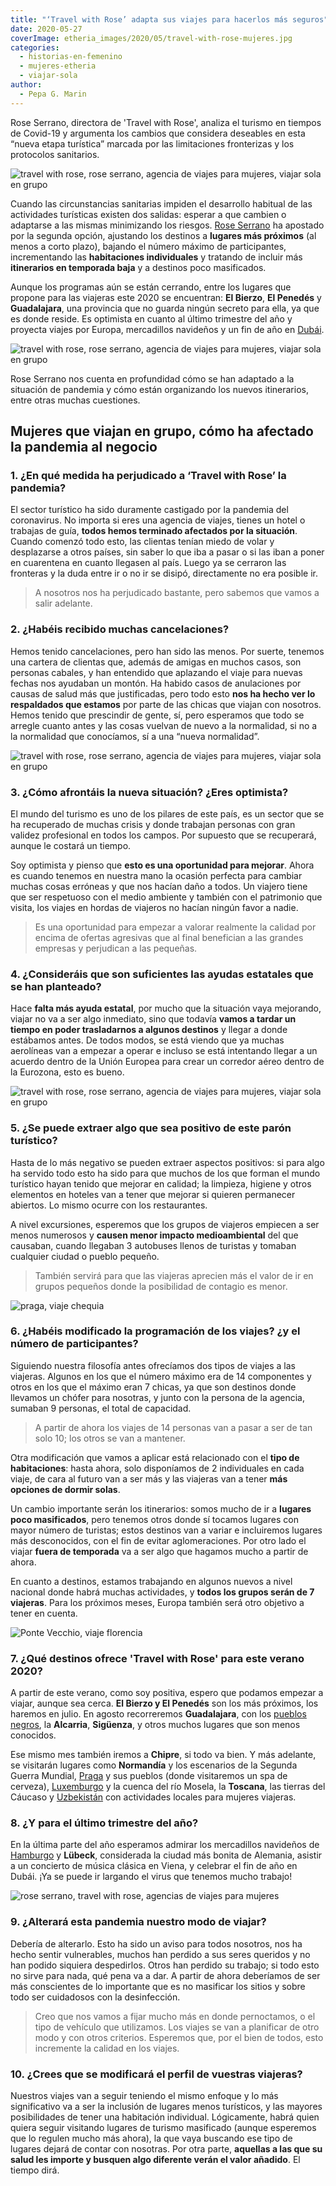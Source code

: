 ```yaml
---
title: "‘Travel with Rose’ adapta sus viajes para hacerlos más seguros"
date: 2020-05-27
coverImage: etheria_images/2020/05/travel-with-rose-mujeres.jpg
categories: 
  - historias-en-femenino
  - mujeres-etheria
  - viajar-sola
author: 
  - Pepa G. Marin
---
```


Rose Serrano, directora de 'Travel with Rose', analiza el turismo en tiempos de Covid-19 
y argumenta los cambios que considera deseables en esta “nueva etapa turística” marcada 
por las limitaciones fronterizas y los protocolos sanitarios. 

![travel with rose, rose serrano, agencia de viajes para mujeres, viajar sola en grupo](etheria_images/2020/05/travel-with-rose-agencia-viajes.jpg "Rose Serrano (Dcha.) con un grupo de viajeras.")

Cuando las circunstancias sanitarias impiden el desarrollo habitual de las actividades 
turísticas existen dos salidas: esperar a que cambien o adaptarse a las mismas 
minimizando los riesgos. [Rose 
Serrano](https://etheriamagazine.com/2019/02/11/rose-serrano-agencias-viajes-mujeres-etheria/) 
ha apostado por la segunda opción, ajustando los destinos a **lugares más próximos** (al 
menos a corto plazo), bajando el número máximo de participantes, incrementando las 
**habitaciones individuales** y tratando de incluir más **itinerarios en temporada 
baja** y a destinos poco masificados. 

Aunque los programas aún se están cerrando, entre los lugares que propone para las 
viajeras este 2020 se encuentran: **El Bierzo**, **El Penedés** y **Guadalajara**, una 
provincia que no guarda ningún secreto para ella, ya que es donde reside. Es optimista 
en cuanto al último trimestre del año y proyecta viajes por Europa, mercadillos 
navideños y un fin de año en [Dubái](https://etheriamagazine.com/2019/05/31/como-aprovechar-una-escala-en-dubai/). 

![travel with rose, rose serrano, agencia de viajes para mujeres, viajar sola en grupo](etheria_images/2020/05/travel-with-rose-mujeres.jpg "Mujeres que viajan con 'Travel with Rose'.")

Rose Serrano nos cuenta en profundidad cómo se han adaptado a la situación de pandemia y 
cómo están organizando los nuevos itinerarios, entre otras muchas cuestiones. 

## Mujeres que viajan en grupo, cómo ha afectado la pandemia al negocio

### 1\. ¿En qué medida ha perjudicado a ‘Travel with Rose’ la pandemia?

El sector turístico ha sido duramente castigado por la pandemia del coronavirus. No 
importa si eres una agencia de viajes, tienes un hotel o trabajas de guía, **todos hemos 
terminado afectados por la situación**. Cuando comenzó todo esto, las clientas tenían 
miedo de volar y desplazarse a otros países, sin saber lo que iba a pasar o si las iban 
a poner en cuarentena en cuanto llegasen al país. Luego ya se cerraron las fronteras y 
la duda entre ir o no ir se disipó, directamente no era posible ir. 

> A nosotros nos ha perjudicado bastante, pero sabemos que vamos a salir adelante. 

### 2\. ¿Habéis recibido muchas cancelaciones?

Hemos tenido cancelaciones, pero han sido las menos. Por suerte, tenemos una cartera de 
clientas que, además de amigas en muchos casos, son personas cabales, y han entendido 
que aplazando el viaje para nuevas fechas nos ayudaban un montón. Ha habido casos de 
anulaciones por causas de salud más que justificadas, pero todo esto **nos ha hecho ver 
lo respaldados que estamos** por parte de las chicas que viajan con nosotros. Hemos 
tenido que prescindir de gente, sí, pero esperamos que todo se arregle cuanto antes y 
las cosas vuelvan de nuevo a la normalidad, si no a la normalidad que conocíamos, sí a 
una “nueva normalidad”. 

![travel with rose, rose serrano, agencia de viajes para mujeres, viajar sola en grupo](etheria_images/2020/05/agencia-viaje-mujeres-travel-rose.jpg "Grupo de viajeras de 'Travel with Rose' en la Toscana.")

### 3\. ¿Cómo afrontáis la nueva situación? ¿Eres optimista?

El mundo del turismo es uno de los pilares de este país, es un sector que se ha 
recuperado de muchas crisis y donde trabajan personas con gran validez profesional en 
todos los campos. Por supuesto que se recuperará, aunque le costará un tiempo. 

Soy optimista y pienso que **esto es una oportunidad para mejorar**. Ahora es cuando 
tenemos en nuestra mano la ocasión perfecta para cambiar muchas cosas erróneas y que nos 
hacían daño a todos. Un viajero tiene que ser respetuoso con el medio ambiente y también 
con el patrimonio que visita, los viajes en hordas de viajeros no hacían ningún favor a 
nadie. 

> Es una oportunidad para empezar a valorar realmente la calidad por encima de ofertas 
> agresivas que al final benefician a las grandes empresas y perjudican a las pequeñas. 

### 4\. ¿Consideráis que son suficientes las ayudas estatales que se han planteado?

Hace **falta más ayuda estatal**, por mucho que la situación vaya mejorando, viajar no 
va a ser algo inmediato, sino que todavía **vamos a tardar un tiempo en poder 
trasladarnos a algunos destinos** y llegar a donde estábamos antes. De todos modos, se 
está viendo que ya muchas aerolíneas van a empezar a operar e incluso se está intentando 
llegar a un acuerdo dentro de la Unión Europea para crear un corredor aéreo dentro de la 
Eurozona, esto es bueno. 

![travel with rose, rose serrano, agencia de viajes para mujeres, viajar sola en grupo](etheria_images/2020/05/travel-with-rose-mujeres-edimburgo.jpg "Viajeras de 'Travel with Rose' en Edimburgo.")

### 5\. ¿Se puede extraer algo que sea positivo de este parón turístico?

Hasta de lo más negativo se pueden extraer aspectos positivos: si para algo ha servido 
todo esto ha sido para que muchos de los que forman el mundo turístico hayan tenido que 
mejorar en calidad; la limpieza, higiene y otros elementos en hoteles van a tener que 
mejorar si quieren permanecer abiertos. Lo mismo ocurre con los restaurantes. 

A nivel excursiones, esperemos que los grupos de viajeros empiecen a ser menos numerosos 
y **causen menor impacto medioambiental** del que causaban, cuando llegaban 3 autobuses 
llenos de turistas y tomaban cualquier ciudad o pueblo pequeño. 

> También servirá para que las viajeras aprecien más el valor de ir en grupos pequeños 
> donde la posibilidad de contagio es menor. 

![praga, viaje chequia](etheria_images/2020/03/viaje-literario-praga.jpg "Praga. © Michal Vitásek")

### 6\. ¿Habéis modificado la programación de los viajes? ¿y el número de participantes?

Siguiendo nuestra filosofía antes ofrecíamos dos tipos de viajes a las viajeras. Algunos 
en los que el número máximo era de 14 componentes y otros en los que el máximo eran 7 
chicas, ya que son destinos donde llevamos un chófer para nosotras, y junto con la 
persona de la agencia, sumaban 9 personas, el total de capacidad. 

> A partir de ahora los viajes de 14 personas van a pasar a ser de tan solo 10; los otros 
> se van a mantener. 

Otra modificación que vamos a aplicar está relacionado con el **tipo de habitaciones**: 
hasta ahora, solo disponíamos de 2 individuales en cada viaje, de cara al futuro van a 
ser más y las viajeras van a tener **más opciones de dormir solas**. 

Un cambio importante serán los itinerarios: somos mucho de ir a **lugares poco 
masificados**, pero tenemos otros donde sí tocamos lugares con mayor número de turistas; 
estos destinos van a variar e incluiremos lugares más desconocidos, con el fin de evitar 
aglomeraciones. Por otro lado el viajar **fuera de temporada** va a ser algo que hagamos 
mucho a partir de ahora. 

En cuanto a destinos, estamos trabajando en algunos nuevos a nivel nacional donde habrá 
muchas actividades, y **todos los grupos serán de 7 viajeras**. Para los próximos meses, 
Europa también será otro objetivo a tener en cuenta. 

![Ponte Vecchio, viaje florencia](etheria_images/2018/09/Ponte-Vecchio-Florencia-Toscana-e1552121783379.jpg "Ponte Vecchio (Florencia) © Getty Images/ Enit")

### 7\. ¿Qué destinos ofrece 'Travel with Rose' para este verano 2020?

A partir de este verano, como soy positiva, espero que podamos empezar a viajar, aunque 
sea cerca. **El Bierzo y El Penedés** son los más próximos, los haremos en julio. En 
agosto recorreremos **Guadalajara**, con los [pueblos 
negros](https://etheriamagazine.com/2019/05/06/viaje-en-coche-pueblos-negros-guadalajara/), 
la **Alcarria**, **Sigüenza**, y otros muchos lugares que son menos conocidos. 

Ese mismo mes también iremos a **Chipre**, si todo va bien. Y más adelante, se visitarán 
lugares como **Normandía** y los escenarios de la Segunda Guerra Mundial, [Praga](https://etheriamagazine.com/2019/09/16/que-hacer-ver-2-dias-en-praga-museos-festivales/) 
y sus pueblos (donde visitaremos un spa de cerveza), [Luxemburgo](https://etheriamagazine.com/2020/03/04/que-ver-y-hacer-en-luxemburgo-en-3-dias-con-amigas/) 
y la cuenca del río Mosela, la **Toscana**, las tierras del Cáucaso y [Uzbekistán](https://etheriamagazine.com/2019/11/28/10-razones-para-visitar-uzbekistan-que-ver-en-ruta-de-la-seda/) 
con actividades locales para mujeres viajeras. 

### 8\. ¿Y para el último trimestre del año?

En la última parte del año esperamos admirar los mercadillos navideños de [Hamburgo](https://etheriamagazine.com/2020/02/24/que-ver-hacer-fin-de-semana-hamburgo-alemania/) 
y **Lübeck**, considerada la ciudad más bonita de Alemania, asistir a un concierto de 
música clásica en Viena, y celebrar el fin de año en Dubái. ¡Ya se puede ir largando el 
virus que tenemos mucho trabajo! 

![rose serrano, travel with rose, agencias de viajes para mujeres](etheria_images/2019/02/Rose-serrano-mujeres-viajeras.jpg "Rose Serrano en India.")

### 9\. ¿Alterará esta pandemia nuestro modo de viajar?

Debería de alterarlo. Esto ha sido un aviso para todos nosotros, nos ha hecho sentir 
vulnerables, muchos han perdido a sus seres queridos y no han podido siquiera 
despedirlos. Otros han perdido su trabajo; si todo esto no sirve para nada, qué pena va 
a dar. A partir de ahora deberíamos de ser más conscientes de lo importante que es no 
masificar los sitios y sobre todo ser cuidadosos con la desinfección. 

> Creo que nos vamos a fijar mucho más en donde pernoctamos, o el tipo de vehículo que 
> utilizamos. Los viajes se van a planificar de otro modo y con otros criterios. Esperemos 
> que, por el bien de todos, esto incremente la calidad en los viajes. 

### 10\. ¿Crees que se modificará el perfil de vuestras viajeras?

Nuestros viajes van a seguir teniendo el mismo enfoque y lo más significativo va a ser 
la inclusión de lugares menos turísticos, y las mayores posibilidades de tener una 
habitación individual. Lógicamente, habrá quien quiera seguir visitando lugares de 
turismo masificado (aunque esperemos que lo regulen mucho más ahora), la que vaya 
buscando ese tipo de lugares dejará de contar con nosotras. Por otra parte, **aquellas a 
las que su salud les importe y busquen algo diferente verán el valor añadido**. El 
tiempo dirá.
